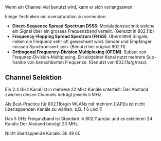 Wenn ein Channel viel benutzt wird, kann er sich verlangsamen.

Einige Techniken um oversaturation zu vermeiden:
- **Direct-Sequence Spread Spectrum DSSS**: Modulationstechnik welche ein Signal über ein grosses Frequenzband verteilt. (Genutzt in 802.11b)
- **Frequency-Hopping Spread Spectrum (FHSS)**: Übermittelt Singale, indem die Frequenz sehr oft gewechselt wird. Sender und Empfänger müssen Synchronisiert sein. (Benutzt bei original 802.11)
- **Orthogonal Frequency-Division Multiplexing (OFDM)**: Subset von Frequnez-Division-Multiplexing. Ein einzelner Kanal nutzt mehrere Sub-Kanäle von benachbarten Frequenze. (Genutzt von 802.11a/g/n/ac).

## Channel Selektion
Ein 2.4 GHz Kanal ist in mehrere 22 MHz Kanäle unterteilt. Der Abstand zwichen diesen Channels beträgt jeweils 5 MHz.

Als Best-Practice für 802.11b/g/n WLANs mit mehrern [[AP]]s ist nicht überlappenden Kanäle zu wählen. z.B. 1 6 und 11

Das 5 GHz Frequnzband ist Standard in 802.11a/n/ac und es existieren 24 Kanäle
Der Abstand beträgt 20 MHz.

Nicht überlappende Kanäle: 36 48 60